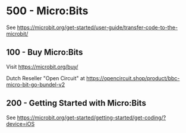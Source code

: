 # 500 - Micro:Bits

See https://microbit.org/get-started/user-guide/transfer-code-to-the-microbit/

## 100 - Buy Micro:Bits

Visit https://microbit.org/buy/

Dutch Reseller "Open Circuit" at https://opencircuit.shop/product/bbc-micro-bit-go-bundel-v2

## 200 - Getting Started with Micro:Bits

See https://microbit.org/get-started/getting-started/get-coding/?device=iOS
